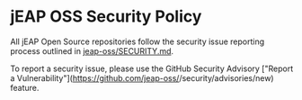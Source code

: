# jEAP OSS Security Policy

All jEAP Open Source repositories follow the security issue reporting process outlined in
[jeap-oss/SECURITY.md](https://github.com/jeap-oss/SECURITY.md).

To report a security issue, please use the GitHub Security Advisory
["Report a Vulnerability"](https://github.com/jeap-oss/<TODO repository name>/security/advisories/new) feature.

